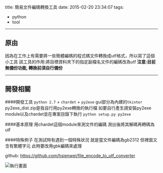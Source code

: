 title: 簡易文件編碼轉換工具
date: 2015-02-20 23:34:07
tags:
- python
- tool
---
## 原由
因為在工作上有需要將一些簡體編碼的程式碼文件轉換成utf格式，所以寫了這個小工具
該工具的作用:將目標資料夾下的指定副檔名文件的編碼改為utf
<strong>注意:目前無備份功能, 轉換前須自行備份</strong>

---
## 開發相關

####開發工具
``python 2.7`` + ``chardet`` + ``py2exe``
gui部分為內建的``tkinter``
py2exe_dist.zip是我自行用py2exe轉換的執行檔
如要自行產生請安裝py2exe module以及chardet並在專案目錄下執行
```python setup.py py2exe```

####基本原理
用chardet這個module來測文件的編碼
測出後將其解碼再轉碼為utf

####特殊例子
在測試時有遇到一個特殊狀況
就是當文件編碼為gb2312
但裡面又含有繁體字元
此時要改用gbk編碼來處理

github:
https://github.com/hsienwei/file_encode_to_utf_converter

![執行畫面](/2015/02/20/file-encode-converter/ui.jpg)